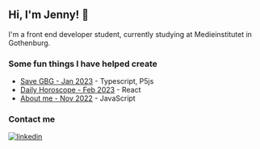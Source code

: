 ## Hi, I'm Jenny! 👋

I'm a front end developer student, currently studying at Medieinstitutet in Gothenburg.

### Some fun things I have helped create
- [Save GBG - Jan 2023](https://save-gothenburg.netlify.app/) - Typescript, P5js
- [Daily Horoscope - Feb 2023](https://your-daily-horoscope.netlify.app/) - React
- [About me - Nov 2022](https://jesnagbg.github.io/About-me/) - JavaScript

### Contact me

[![linkedin](https://img.shields.io/badge/linkedin-0A66C2?style=for-the-badge&logo=linkedin&logoColor=white)](https://www.linkedin.com/in/jenny-pettersson-fed/)
